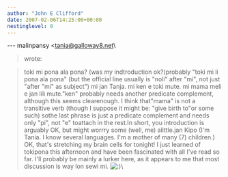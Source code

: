 ```yaml
---
author: "John E Clifford"
date: 2007-02-06T14:25:00+00:00
nestinglevel: 0
---
```

\---
 malinpansy <[tania@galloway8.net](mailto://tania@galloway8.net)\
> wrote:

> toki mi pona ala pona? (was my indtroduction ok?)probably "toki mi li pona ala pona" (but the official line usually is "noli" after "mi", not just "after "mi" as subject")
> mi jan Tanja. mi ken e toki mute. mi mama meli e jan lili mute."ken" probably needs another predicate complement, although this seems clearenough. I think that"mama" is not a transitive verb (though I suppose it might be: "give birth to"or some such) sothe last phrase is just a predicate complement and needs only "pi", not "e" toattach in the rest.In short, you introduction is arguably OK, but might worrry some (well, me) alittle.jan Kipo
> (I'm Tania. I know several languages. I'm a mother of many (7)
> children.)
> OK, that's stretching my brain cells for tonight! I just learned of
> tokipona this afternoon and have been fascinated with all I've read so
> far. I'll probably be mainly a lurker here, as it appears to me that
> most discussion is way lon sewi mi. ![:)](images/smilies/icon_e_smile.gif "Smile")\
>>